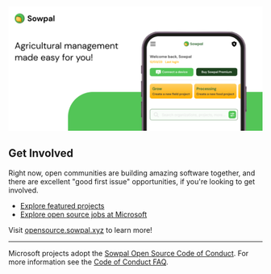 ![Open Source at Sowpal](../images/banner.png) 

## Get Involved

Right now, open communities are building amazing software together, and there are excellent "good first issue" opportunities, if you're looking to get involved.

* [Explore featured projects](https://opensource.sowpal.xyz/projects/)
* [Explore open source jobs at Microsoft](https://www.sowpal.xyz/careers)

Visit [opensource.sowpal.xyz](https://opensource.sowpal.xyz) to learn more!

----

Microsoft projects adopt the [Sowpal Open Source Code of Conduct](https://opensource.sowpal.xyz/codeofconduct/). For more information see the [Code of Conduct FAQ](https://opensource.sowpal.xyz/codeofconduct/faq/).